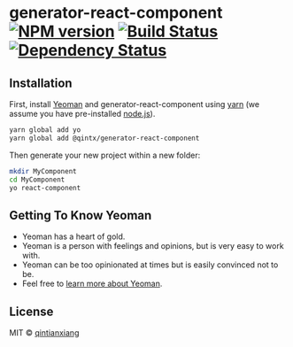 # generator-react-component [![NPM version][npm-image]][npm-url] [![Build Status][travis-image]][travis-url] [![Dependency Status][daviddm-image]][daviddm-url]
> 

## Installation

First, install [Yeoman](http://yeoman.io) and generator-react-component using [yarn](http://yarnpkg.com) (we assume you have pre-installed [node.js](https://nodejs.org/)).

```bash
yarn global add yo
yarn global add @qintx/generator-react-component
```

Then generate your new project within a new folder:

```bash
mkdir MyComponent
cd MyComponent
yo react-component
```

## Getting To Know Yeoman

 * Yeoman has a heart of gold.
 * Yeoman is a person with feelings and opinions, but is very easy to work with.
 * Yeoman can be too opinionated at times but is easily convinced not to be.
 * Feel free to [learn more about Yeoman](http://yeoman.io/).

## License

MIT © [qintianxiang](https://github.com/lkiarest)


[npm-image]: https://badge.fury.io/js/generator-react-component.svg
[npm-url]: https://npmjs.org/package/generator-react-component
[travis-image]: https://travis-ci.org/lkiarest/generator-react-component.svg?branch=master
[travis-url]: https://travis-ci.org/lkiarest/generator-react-component
[daviddm-image]: https://david-dm.org/lkiarest/generator-react-component.svg?theme=shields.io
[daviddm-url]: https://david-dm.org/lkiarest/generator-react-component
